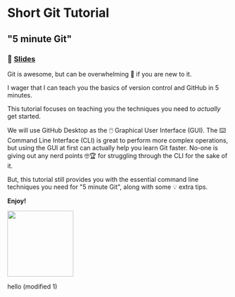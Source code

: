 # Short Git Tutorial
## "5 minute Git"

### 📖 <a href="https://alicelepissier.com/git-tutorial/slides.html">Slides</a>

Git is awesome, but can be overwhelming 🤯 if you are new to it.

I wager that I can teach you the basics of version control and GitHub in 5 minutes.

This tutorial focuses on teaching you the techniques you need to _actually_ get started.

We will use GitHub Desktop as the 🖱️ Graphical User Interface (GUI). The ⌨️ Command Line Interface (CLI) is great to perform more complex operations, but using the GUI at first can actually help you learn Git faster. No-one is giving out any nerd points 🤓🏆 for struggling through the CLI for the sake of it.

But, this tutorial still provides you with the essential command line techniques you need for "5 minute Git", along with some 💡 extra tips.

**Enjoy!**

<img src="https://octodex.github.com/images/nyantocat.gif" width="150px">

hello (modified 1)
